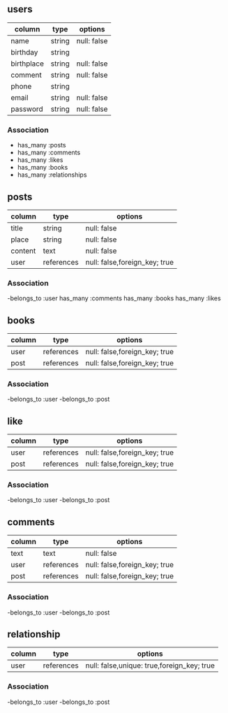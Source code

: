 ## users

| column   | type   | options     |
| -------- | ------ | ----------- |
| name     | string | null: false |
|   birthday   | string |
|  birthplace    | string | null: false |
|  comment    | string | null: false |
|    phone  | string |
| email    | string | null: false |
| password | string | null: false |

### Association

- has_many :posts
- has_many :comments
- has_many :likes
- has_many :books
- has_many :relationships

## posts

| column  | type       | options                       |
| ------- | ---------- | ----------------------------- |
| title   | string     | null: false                   |
| place   | string     | null: false                   |
| content | text       | null: false                   |
| user    | references | null: false,foreign_key; true |

### Association

-belongs_to :user
has_many :comments
has_many :books
has_many :likes

## books

| column | type       | options                       |
| ------ | ---------- | ----------------------------- |
| user   | references | null: false,foreign_key; true |
| post   | references | null: false,foreign_key; true |

### Association

-belongs_to :user
-belongs_to :post

## like

| column | type       | options                       |
| ------ | ---------- | ----------------------------- |
| user   | references | null: false,foreign_key; true |
| post   | references | null: false,foreign_key; true |

### Association

-belongs_to :user
-belongs_to :post

## comments

| column | type       | options                       |
| ------ | ---------- | ----------------------------- |
| text   | text       | null: false                   |
| user   | references | null: false,foreign_key; true |
| post   | references | null: false,foreign_key; true |

### Association

-belongs_to :user
-belongs_to :post

## relationship

| column | type       | options                                    |
| ------ | ---------- | ------------------------------------------ |
| user   | references | null: false,unique: true,foreign_key; true |

### Association

-belongs_to :user
-belongs_to :post
